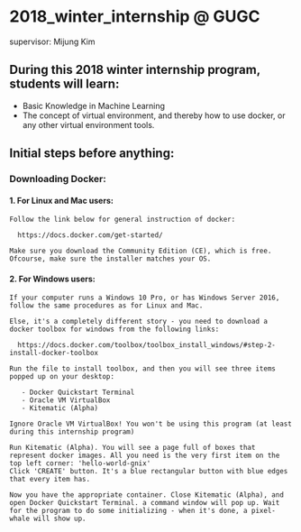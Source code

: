 # 2018_winter_internship @ GUGC
supervisor: Mijung Kim

## During this 2018 winter internship program, students will learn:

  - Basic Knowledge in Machine Learning
  - The concept of virtual environment, and thereby how to use docker, or any other virtual environment tools.
  
  
## Initial steps before anything:

### Downloading Docker:

####  1. For Linux and Mac users:
      
    Follow the link below for general instruction of docker:
      
      https://docs.docker.com/get-started/
    
    Make sure you download the Community Edition (CE), which is free. Ofcourse, make sure the installer matches your OS.


####  2. For Windows users:
    
    If your computer runs a Windows 10 Pro, or has Windows Server 2016, follow the same procedures as for Linux and Mac.
    
    Else, it's a completely different story - you need to download a docker toolbox for windows from the following links:
    
      https://docs.docker.com/toolbox/toolbox_install_windows/#step-2-install-docker-toolbox
    
    Run the file to install toolbox, and then you will see three items popped up on your desktop: 
    
       - Docker Quickstart Terminal
       - Oracle VM VirtualBox
       - Kitematic (Alpha)
    
    Ignore Oracle VM VirtualBox! You won't be using this program (at least during this internship program)
    
    Run Kitematic (Alpha). You will see a page full of boxes that represent docker images. All you need is the very first item on the top left corner: 'hello-world-gnix'
    Click 'CREATE' button. It's a blue rectangular button with blue edges that every item has.
    
    Now you have the appropriate container. Close Kitematic (Alpha), and open Docker Quickstart Terminal. a command window will pop up. Wait for the program to do some initializing - when it's done, a pixel-whale will show up. 
    
    
    
    
    
      
      